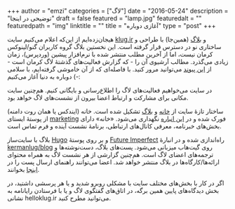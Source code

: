 +++
author = "emzi"
categories = ["لاگ"]
date = "2016-05-24"
description = "توضیحی در اینجا"
draft = false
featured = "lamp.jpg"
featuredalt = ""
featuredpath = "img"
linktitle = ""
title = "آغازی دوباره"
type = "post"
+++

هیجان‌زده‌ایم از این‌که اعلام می‌کنیم سایت [klug.ir](http://klug.ir) و [بلاگ](http://klug.ir/blog) (همین‌جا) با طراحی و ساختاری نو در دسترس قرار گرفته است. این نخستین بلاگ گروه کاربران گنو/لینوکس کرمان نیست، اما از آخرین مطلب منتشر شده با نرم‌افزار پیشین (وردپرس)، زمان زیادی می‌گذرد. مطالب آرشیوی آن را - که گزارش فعالیت‌های گذشتهٔ لاگ کرمان است - از <a href="http://web.archive.org/web/20140118203056/http://www.klug.ir">این پیوند</a> می‌توانید مرور کنید. با فاصله‌ای که از آن خاموشی گرفته‌ایم، با سلامی دوباره به دنیا آغاز می‌کنیم (-:

<!--more-->

در سایت می‌خواهیم فعالیت‌های لاگ را اطلاع‌رسانی و بایگانی کنیم. هم‌چنین سایت مکانی برای مشارکت و ارتباط اعضا بیرون از نشست‌های لاگ خواهد بود.

ساختار تازهٔ سایت از [خانه](/) و [بلاگ](/blog) تشکیل شده است. خانه (ایندکس یا همان روت دامنه) از پوستهٔ ایستای [marketing](http://purecss.io/layouts/marketing/) فورک شده و در [این انباره](https://github.com/kermanlug/kermanlug.github.io) نگهداری می‌شود. «خانه» دارای بخش‌های خبرنامه، معرفی کانال‌های ارتباطی، برنامهٔ نشست آینده و فرم تماس است.

بلاگ با سایت‌ساز [Hugo](https://gohugo.io) و بر روی پوستهٔ [Future Imperfect](http://themes.gohugo.io/future-imperfect/) راه‌اندازی شده و در انبارهٔ [kermanlug/blog](https://github.com/kermanlug/blog) روی گیت‌هاب میزبانی می‌شود. پست‌های بلاگ، دست‌نوشته‌ها و ترجمه‌های اعضای لاگ است. هم‌چنین گزارشی از هر نشست لاگ به همراه محتوای ارائه‌ها/کارگاه‌ها در بلاگ منتشر خواهد شد. اعضا می‌توانند راهنمای ارسال پست را در [اینجا](https://github.com/kermanlug/blog/blob/master/README.md) بخوانند.

اگر در کار با بخش‌های مختلف سایت با مشکلی روبرو شدید و یا هر پرسشی داشتید، در بخش دیدگاه‌های پایین همین برگه، در اتاق‌های گفتگوی لاگ و یا با فرستادن رایانامه به نشانی hello<i class="fa fa-at"></i>klug.ir می‌توانید مطرح کنید.